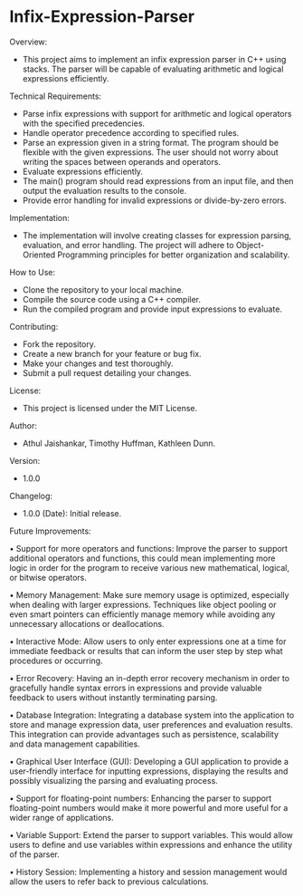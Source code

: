 # Infix-Expression-Parser

Overview:
- This project aims to implement an infix expression parser in C++ using stacks. The parser will be capable of evaluating arithmetic and logical expressions efficiently.
  
Technical Requirements:
- Parse infix expressions with support for arithmetic and logical operators with the specified precedencies.
- Handle operator precedence according to specified rules.
- Parse an expression given in a string format. The program should be flexible with the given expressions. The user should not worry about writing the spaces between operands and operators.
- Evaluate expressions efficiently.
- The main() program should read expressions from an input file, and then output the evaluation results to the console.
- Provide error handling for invalid expressions or divide-by-zero errors.

Implementation: 
- The implementation will involve creating classes for expression parsing, evaluation, and error handling. The project will adhere to Object-Oriented Programming principles for better organization and scalability.

How to Use:
- Clone the repository to your local machine.
- Compile the source code using a C++ compiler.
- Run the compiled program and provide input expressions to evaluate.

Contributing:
- Fork the repository.
- Create a new branch for your feature or bug fix.
- Make your changes and test thoroughly.
- Submit a pull request detailing your changes.

License:
 - This project is licensed under the MIT License.
   
Author:
 - Athul Jaishankar, Timothy Huffman, Kathleen Dunn.

Version:
 - 1.0.0

Changelog:
 - 1.0.0 (Date): Initial release.

Future Improvements:

•	Support for more operators and functions:
  Improve the parser to support additional operators and functions, this could mean implementing more logic in order for the program to receive various new mathematical, logical, or bitwise operators.

•	Memory Management:
  Make sure memory usage is optimized, especially when dealing with larger expressions. Techniques like object pooling or even smart pointers can efficiently manage memory while avoiding any unnecessary allocations or deallocations.

•	Interactive Mode:
  Allow users to only enter expressions one at a time for immediate feedback or results that can inform the user step by step what procedures or occurring.

•	Error Recovery:
  Having an in-depth error recovery mechanism in order to gracefully handle syntax errors in expressions and provide valuable feedback to users without instantly terminating parsing.

•	Database Integration:
  Integrating a database system into the application to store and manage expression data, user preferences and evaluation results. This integration can provide advantages such as persistence, scalability and data management capabilities.

•	Graphical User Interface (GUI): 
  Developing a GUI application to provide a user-friendly interface for inputting expressions, displaying the results and possibly visualizing the parsing and evaluating process.

•	Support for floating-point numbers:
  Enhancing the parser to support floating-point numbers would make it more powerful and more useful for a wider range of applications.

•	Variable Support:
  Extend the parser to support variables. This would allow users to define and use variables within expressions and enhance the utility of the parser.

•	History Session:
  Implementing a history and session management would allow the users to refer back to previous calculations.

